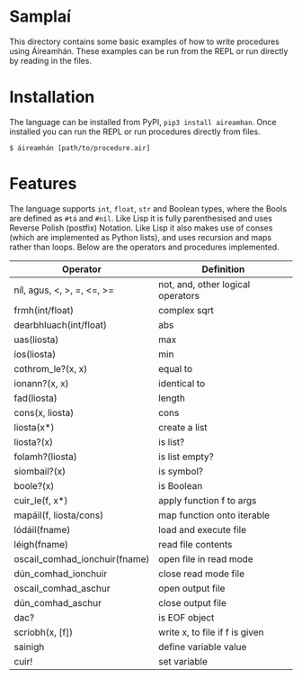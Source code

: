 # Samplaí

This directory contains some basic examples of how to write procedures using Áireamhán. These examples can be run from the REPL or run directly by reading in the files.

# Installation

The language can be installed from PyPI, ```pip3 install aireamhan```. Once installed you can run the REPL or run procedures directly from files.

```
$ áireamhán [path/to/procedure.air]
```

# Features

The language supports ```int```, ```float```, ```str``` and Boolean types, where the Bools are defined as ```#tá``` and ```#níl```. Like Lisp it is fully parenthesised and uses Reverse Polish (postfix) Notation. Like Lisp it also makes use of conses (which are implemented as Python lists), and uses recursion and maps rather than loops. Below are the operators and procedures implemented.

| Operator                           | Definition                      |
|-------------------------------|-----------------------------------|
| níl, agus, <, >, =, <=, >=    | not, and, other logical operators |
| frmh(int/float)               | complex sqrt                      |
| dearbhluach(int/float)       | abs                               |
| uas(liosta)                   | max                               |
| íos(liosta)                   | min                               |
| cothrom_le?(x, x)             | equal to                          |
| ionann?(x, x)                 | identical to                      |
| fad(liosta)                   | length                            |
| cons(x, liosta)               | cons                              |
| liosta(x*)                    | create a list                     |
| liosta?(x)                    | is list?                          |
| folamh?(liosta)               | is list empty?                    |
| siombail?(x)                  | is symbol?                        |
| boole?(x)                     | is Boolean                        |
| cuir_le(f, x*)                | apply function f to args          |
| mapáil(f, liosta/cons)        | map function onto iterable        |
| lódáil(fname)                 | load and execute file             |
| léigh(fname)                  | read file contents                |
| oscail_comhad_ionchuir(fname) | open file in read mode            |
| dún_comhad_ionchuir           | close read mode file              |
| oscail_comhad_aschur          | open output file                  |
| dún_comhad_aschur             | close output file                 |
| dac?                          | is EOF object                     |
| scríobh(x, [f])               | write x, to file if f is given    |
| sainigh                       | define variable value             |
| cuir!                         | set variable                      |
